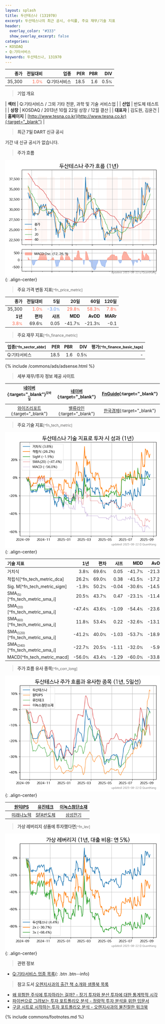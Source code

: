 ```yaml
---
layout: splash
title: 두산테스나 (131970)
excerpt: 두산테스나의 최근 공시, 수익률, 주요 재무/기술 지표
header:
  overlay_color: "#333"
  show_overlay_excerpt: false
categories:
- KOSDAQ
- Q:기타서비스
keywords: 두산테스나, 131970
---
```


| **종가** | **전일대비** | **업종** | **PER** | **PBR** | **DIV** |
| -------: | -----------: | -------: | ------: | ------: | ------: |
| 35,300 | <span style="color: tomato">1.0<small>%</small></span> | Q:기타서비스 | 18.5 | 1.6 | 0.5<small>%</small> |

<!-- more -->


> **기업 개요**<a id="company"></a>

| <span style="white-space:nowrap;">**섹터**</span> | Q:기타서비스 / 그외 기타 전문, 과학 및 기술 서비스업 |
| <span style="white-space:nowrap;">**산업**</span> | 반도체 테스트 |
| <span style="white-space:nowrap;">**상장**</span> | KOSDAQ / 2013년 10월 22일 상장 / 12월 결산 |
| <span style="white-space:nowrap;">**대표자**</span> | 김도원, 김윤건 |
| <span style="white-space:nowrap;">**홈페이지**</span> | [http://www.tesna.co.kr](http://www.tesna.co.kr){:target="_blank"} |


> **최근 7일 DART 신규 공시**<a id="dart"></a>

기간 내 신규 공시가 없습니다.


> **주가 흐름**<a id="price"></a>

![131970](/stock/images/131970.png){: .align-center}


> **주요 가격 변동 지표**<small>[^fn_price_metric]</small>

| **종가** | **전일대비** | **5일** | **20일** | **60일** | **120일** |
| -------: | -----------: | ------: | -------: | -------: | --------: |
| 35,300 | <span style="color: tomato">1.0<small>%</small></span> | <span style="color: cornflowerblue">-3.0<small>%</small></span> | <span style="color: tomato">29.8<small>%</small></span> | <span style="color: tomato">58.3<small>%</small></span> | <span style="color: tomato">7.8<small>%</small></span> |
| **1년** | **편차** | **샤프** | **MDD** | **AvDD** | **MARr** |
| <span style="color: tomato">3.8<small>%</small></span> | 69.6<small>%</small> | 0.05 | -41.7<small>%</small> | -21.3<small>%</small> | -0.1 |


> **주요 재무 지표**<small>[^fn_finance_metric]</small>

| **업종**<small>[^fn_sector_abbr]</small> | **PER** | **PBR** | **DIV** | **평가**<small>[^fn_finance_basic_tags]</small> |
| :--------------------------------------- | ------: | ------: | ------: | ----------------------------------------------: |
| Q:기타서비스 | 18.5 | 1.6 | 0.5<small>%</small> | - |



{% include /commons/ads/adsense.html %}

> **세부 재무/투자 정보 제공 사이트**

| [네이버](https://m.stock.naver.com/domestic/stock/131970/finance/summary){:target="_blank"}<sup><small>모바일</small></sup> | [네이버](https://finance.naver.com/item/coinfo.naver?code=131970){:target="_blank"} | [FnGuide](https://comp.fnguide.com/SVO2/ASP/SVD_Invest.asp?gicode=A131970&MenuYn=Y){:target="_blank"} |
| :---: | :---: | :---: |
| [와이즈리포트](https://comp.wisereport.co.kr/company/c1040001.aspx?cmp_cd=131970){:target="_blank"} | [밸류라인](https://www.valueline.co.kr/finance/summary/131970){:target="_blank"} | [한국경제](https://markets.hankyung.com/stock/131970/financial-summary){:target="_blank"} |


> **주요 기술 지표**<small>[^fn_tech_metric]</small>


![131970](/stock/images/131970_tech.png){: .align-center}

| **기술 지표** | **1년** | **편차** | **샤프** | **MDD** | **AvDD** |
| :------------ | ------: | -----------: | -------: | ------: | -------: |
| 거치식 | 3.8<small>%</small> | 69.6<small>%</small> | 0.05 | -41.7<small>%</small> | -21.3<small>%</small> |
| 적립식[^fn_tech_metric_dca] | 26.2<small>%</small> | 69.0<small>%</small> | 0.38 | -41.5<small>%</small> | -17.2<small>%</small> |
| Sig. M[^fn_tech_metric_sigm] | -1.9<small>%</small> | 50.2<small>%</small> | -0.04 | -30.6<small>%</small> | -14.5<small>%</small> |
| SMA<small><sub>(5)</sub></small>[^fn_tech_metric_sma_i] | 20.5<small>%</small> | 43.7<small>%</small> | 0.47 | -23.1<small>%</small> | -11.4<small>%</small> |
| SMA<small><sub>(20)</sub></small>[^fn_tech_metric_sma_i] | -47.4<small>%</small> | 43.6<small>%</small> | -1.09 | -54.4<small>%</small> | -23.6<small>%</small> |
| SMA<small><sub>(60)</sub></small>[^fn_tech_metric_sma_i] | 11.8<small>%</small> | 53.4<small>%</small> | 0.22 | -32.6<small>%</small> | -13.1<small>%</small> |
| SMA<small><sub>(120)</sub></small>[^fn_tech_metric_sma_i] | -41.2<small>%</small> | 40.0<small>%</small> | -1.03 | -53.7<small>%</small> | -18.9<small>%</small> |
| SMA<small><sub>(240)</sub></small>[^fn_tech_metric_sma_i] | -22.7<small>%</small> | 20.5<small>%</small> | -1.11 | -32.0<small>%</small> | -5.9<small>%</small> |
| MACD[^fn_tech_metric_macd] | -56.0<small>%</small> | 43.4<small>%</small> | -1.29 | -60.0<small>%</small> | -33.8<small>%</small> |


> **주가 흐름 유사 종목**<a id="corr"></a><small>[^fn_corr_long]</small>

![131970](/stock/images/131970_corr.png){: .align-center}

|       | [원익IPS](/240810/) | [유진테크](/084370/) | [이녹스첨단소재](/272290/) |
| :---: | :------------------------------------: | :------------------------------------: | :------------------------------------: |
|       | [미래나노텍](/095500/) | [SFA반도체](/036540/) | [삼성전기](/009150/) |


> **가상 레버리지 상품에 투자했다면**<a id="2x"></a><small>[^fn_lev]</small>

![131970](/stock/images/131970_2x.png){: .align-center}


> **관련 정보**

- [Q:기타서비스 업종 목록](/stats/sector/kosdaq_업종_기타서비스_종목/){: .btn .btn--info}

> **참고 도서** [오렌지사과의 출간 책 소개와 샘플북 목록](https://kongdori.tistory.com/691)

- [왜 위험한 주식에 투자하라는 걸까? - 장기 투자와 분산 투자에 대한 통계학적 시각](https://kongdori.tistory.com/421)
- [파이썬으로 그려보는 투자 포트폴리오 분석  - 정량적 투자 분석을 위한 입문서](https://kongdori.tistory.com/643)
- [구글 시트로 시작하는 투자 포트폴리오 분석 - 오렌지사과의 불친절한 워크북](https://kongdori.tistory.com/449)


{% include commons/footnotes.md %}